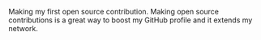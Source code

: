 Making my first open source contribution. Making open source contributions is a great way to boost my GitHub profile and it extends my network.
